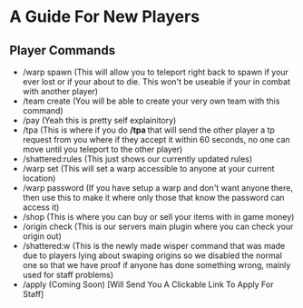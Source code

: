 # A Guide For New Players
## Player Commands
* /warp spawn (This will allow you to teleport right back to spawn if your ever lost or if your about to die. This won't be useable if your in combat with another player)
* /team create (You will be able to create your very own team with this command)
* /pay (Yeah this is pretty self explainitory)
* /tpa (This is where if you do **/tpa <username>** that will send the other player a tp request from you where if they accept it within 60 seconds, no one can move until you teleport to the other player)
* /shattered:rules (This just shows our currently updated rules)
* /warp set <name> (This will set a warp accessible to anyone at your current location)
* /warp password <warpname> <password> (If you have setup a warp and don't want anyone there, then use this to make it where only those that know the password can access it)
* /shop (This is where you can buy or sell your items with in game money)
* /origin check (This is our servers main plugin where you can check your origin out)
* /shattered:w (This is the newly made wisper command that was made due to players lying about swaping origins so we disabled the normal one so that we have proof if anyone has done something wrong, mainly used for staff problems)
* /apply (Coming Soon) [Will Send You A Clickable Link To Apply For Staff]
